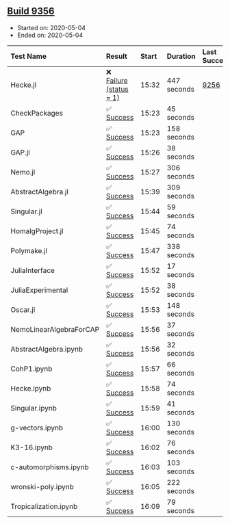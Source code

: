 ## [Build 9356](https://oscarci.mathematik.uni-kl.de/job/oscar/9356/)

* Started on: 2020-05-04
* Ended on: 2020-05-04

| Test Name    | Result | Start | Duration | Last Success | First Failure |
|:-------------|:-------|:------|:---------|:-------------|:--------------|
| Hecke.jl | ❌ [Failure (status = 1)](https://oscarci.mathematik.uni-kl.de/job/oscar/9356/artifact/logs/build-9356/Hecke.jl.log) | 15:32 | 447 seconds | [9256](https://oscarci.mathematik.uni-kl.de/job/oscar/9256/) | [9257](https://oscarci.mathematik.uni-kl.de/job/oscar/9257/) |
| CheckPackages | ✅ [Success](https://oscarci.mathematik.uni-kl.de/job/oscar/9356/artifact/logs/build-9356/CheckPackages.log) | 15:23 | 45 seconds |  |  |
| GAP | ✅ [Success](https://oscarci.mathematik.uni-kl.de/job/oscar/9356/artifact/logs/build-9356/GAP.log) | 15:23 | 158 seconds |  |  |
| GAP.jl | ✅ [Success](https://oscarci.mathematik.uni-kl.de/job/oscar/9356/artifact/logs/build-9356/GAP.jl.log) | 15:26 | 38 seconds |  |  |
| Nemo.jl | ✅ [Success](https://oscarci.mathematik.uni-kl.de/job/oscar/9356/artifact/logs/build-9356/Nemo.jl.log) | 15:27 | 306 seconds |  |  |
| AbstractAlgebra.jl | ✅ [Success](https://oscarci.mathematik.uni-kl.de/job/oscar/9356/artifact/logs/build-9356/AbstractAlgebra.jl.log) | 15:39 | 309 seconds |  |  |
| Singular.jl | ✅ [Success](https://oscarci.mathematik.uni-kl.de/job/oscar/9356/artifact/logs/build-9356/Singular.jl.log) | 15:44 | 59 seconds |  |  |
| HomalgProject.jl | ✅ [Success](https://oscarci.mathematik.uni-kl.de/job/oscar/9356/artifact/logs/build-9356/HomalgProject.jl.log) | 15:45 | 74 seconds |  |  |
| Polymake.jl | ✅ [Success](https://oscarci.mathematik.uni-kl.de/job/oscar/9356/artifact/logs/build-9356/Polymake.jl.log) | 15:47 | 338 seconds |  |  |
| JuliaInterface | ✅ [Success](https://oscarci.mathematik.uni-kl.de/job/oscar/9356/artifact/logs/build-9356/JuliaInterface.log) | 15:52 | 17 seconds |  |  |
| JuliaExperimental | ✅ [Success](https://oscarci.mathematik.uni-kl.de/job/oscar/9356/artifact/logs/build-9356/JuliaExperimental.log) | 15:52 | 38 seconds |  |  |
| Oscar.jl | ✅ [Success](https://oscarci.mathematik.uni-kl.de/job/oscar/9356/artifact/logs/build-9356/Oscar.jl.log) | 15:53 | 148 seconds |  |  |
| NemoLinearAlgebraForCAP | ✅ [Success](https://oscarci.mathematik.uni-kl.de/job/oscar/9356/artifact/logs/build-9356/NemoLinearAlgebraForCAP.log) | 15:56 | 37 seconds |  |  |
| AbstractAlgebra.ipynb | ✅ [Success](https://oscarci.mathematik.uni-kl.de/job/oscar/9356/artifact/logs/build-9356/AbstractAlgebra.ipynb.log) | 15:56 | 32 seconds |  |  |
| CohP1.ipynb | ✅ [Success](https://oscarci.mathematik.uni-kl.de/job/oscar/9356/artifact/logs/build-9356/CohP1.ipynb.log) | 15:57 | 66 seconds |  |  |
| Hecke.ipynb | ✅ [Success](https://oscarci.mathematik.uni-kl.de/job/oscar/9356/artifact/logs/build-9356/Hecke.ipynb.log) | 15:58 | 74 seconds |  |  |
| Singular.ipynb | ✅ [Success](https://oscarci.mathematik.uni-kl.de/job/oscar/9356/artifact/logs/build-9356/Singular.ipynb.log) | 15:59 | 41 seconds |  |  |
| g-vectors.ipynb | ✅ [Success](https://oscarci.mathematik.uni-kl.de/job/oscar/9356/artifact/logs/build-9356/g-vectors.ipynb.log) | 16:00 | 130 seconds |  |  |
| K3-16.ipynb | ✅ [Success](https://oscarci.mathematik.uni-kl.de/job/oscar/9356/artifact/logs/build-9356/K3-16.ipynb.log) | 16:02 | 76 seconds |  |  |
| c-automorphisms.ipynb | ✅ [Success](https://oscarci.mathematik.uni-kl.de/job/oscar/9356/artifact/logs/build-9356/c-automorphisms.ipynb.log) | 16:03 | 103 seconds |  |  |
| wronski-poly.ipynb | ✅ [Success](https://oscarci.mathematik.uni-kl.de/job/oscar/9356/artifact/logs/build-9356/wronski-poly.ipynb.log) | 16:05 | 222 seconds |  |  |
| Tropicalization.ipynb | ✅ [Success](https://oscarci.mathematik.uni-kl.de/job/oscar/9356/artifact/logs/build-9356/Tropicalization.ipynb.log) | 16:09 | 79 seconds |  |  |
